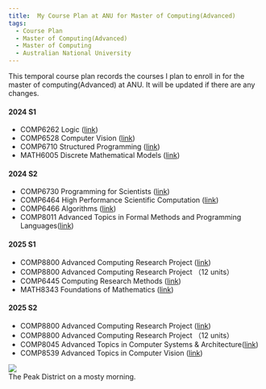 ```yaml
---
title:  My Course Plan at ANU for Master of Computing(Advanced)
tags:
  - Course Plan
  - Master of Computing(Advanced)
  - Master of Computing
  - Australian National University
---
```


This temporal course plan records the courses I plan to enroll in for the master of computing(Advanced) at ANU. 
It will be updated if there are any changes.


<!--more-->

#### 2024 S1
- COMP6262 Logic ([link](https://programsandcourses.anu.edu.au/course/comp6262))
- COMP6528 Computer Vision ([link](https://programsandcourses.anu.edu.au/2024/course/COMP6528))
- COMP6710 Structured Programming ([link](https://programsandcourses.anu.edu.au/2024/course/COMP6710))
- MATH6005 Discrete Mathematical Models ([link](https://programsandcourses.anu.edu.au/2024/course/MATH6005))

#### 2024 S2
- COMP6730 Programming for Scientists ([link](https://programsandcourses.anu.edu.au/2024/course/COMP6730))
- COMP6464 High Performance Scientific Computation ([link](https://programsandcourses.anu.edu.au/2024/course/COMP6464))
- COMP6466 Algorithms ([link](https://programsandcourses.anu.edu.au/2024/course/COMP6466))
- COMP8011 Advanced Topics in Formal Methods and Programming Languages([link](https://programsandcourses.anu.edu.au/2024/course/COMP8011))

#### 2025 S1
- COMP8800 Advanced Computing Research Project ([link](https://programsandcourses.anu.edu.au/2024/course/COMP8300))
- COMP8800 Advanced Computing Research Project （12 units）
- COMP6445 Computing Research Methods ([link](https://programsandcourses.anu.edu.au/course/comp6445))
- MATH8343 Foundations of Mathematics ([link](https://programsandcourses.anu.edu.au/2024/course/MATH8343))

#### 2025 S2
- COMP8800 Advanced Computing Research Project ([link](https://programsandcourses.anu.edu.au/course/comp8800))
- COMP8800 Advanced Computing Research Project （12 units）
- COMP8045 Advanced Topics in Computer Systems & Architecture([link](https://programsandcourses.anu.edu.au/course/comp8045))
- COMP8539 Advanced Topics in Computer Vision ([link](https://programsandcourses.anu.edu.au/course/comp8539))

<body data-article-id="post-my-course-plan">
</body>

<div class="card mb-3">
    <img class="card-img-top" src="https://drscdn.500px.org/photo/127767019/q%3D80_m%3D1500/v2?webp=true&sig=dd1fa4580c459472969cd4992068922f311f12cf263cf08b39615cfc1812286b"/>
    <div class="card-body bg-light">
        <div class="card-text">
            The Peak District on a mosty morning.
        </div>
    </div>
</div>
